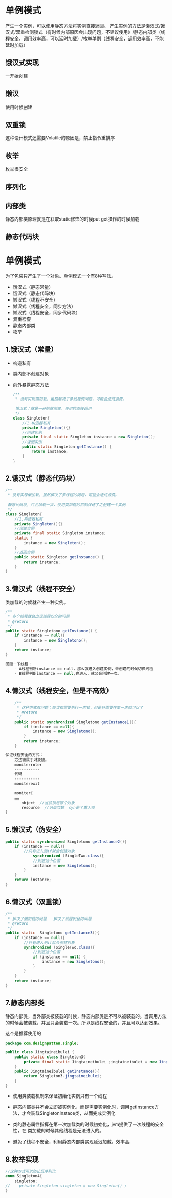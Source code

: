 # 单例模式

产生一个实例，可以使用静态方法将实例直接返回。
产生实例的方法是懒汉式/饿汉式/双重检测锁式（有时候内部原因会出现问题，不建议使用）/静态内部类（线程安全，调用效率高，可以延时加载）/枚举单例（线程安全，调用效率高，不能延时加载）

## 饿汉式实现

一开始创建

## 懒汉

使用时候创建

## 双重锁

这种设计模式还需要Volatile的原因是，禁止指令重排序

## 枚举

枚举很安全

## 序列化

## 内部类

静态内部类原理就是在获取static修饰的时候put  get操作的时候加载

## 静态代码块

# 单例模式

为了包装只产生了一个对象。单例模式一个有8种写法。

- 饿汉式（静态常量）
- 饿汉式（静态代码块）
- 懒汉式（线程不安全）
- 懒汉式（线程安全，同步方法）
- 懒汉式（线程安全，同步代码块）
- 双重检查
- 静态内部类
- 枚举

## 1.饿汉式（常量）

- 构造私有

- 类内部不创建对象

- 向外暴露静态方法

  ```java
  /**
   * 没有实现懒加载，虽然解决了多线程的问题，可能会造成浪费。
   
   饿汉式：就是一开始就创建，使用的直接调用
   */
  class Singleton{
      //1.构造器私有
      private Singleton(){}
      //创建实例
      private final static Singleton instance = new Singleton();
      //返回实例
      public static Singleton getInstance() {
          return instance;
      }
  }
  ```

## 2.饿汉式（静态代码块）

```java
/**
 * 没有实现懒加载，虽然解决了多线程的问题，可能会造成浪费。
 
 静态代码块，只会加载一次，使用类加载的机制保证了之创建一个实例
 */
class Singleton{
    //1.构造器私有
    private Singleton(){}
    //创建实例
    private final static Singleton instance;
    static {
        instance = new Singleton();
    }
    //返回实例
    public static Singleton getInstance() {
        return instance;
    }
}
```

## 3.懒汉式（线程不安全）

类加载的时候就产生一种实例。

```java
/**
 * 多个线程就会出现线程安全的问题
 * @return
 */
public static Singletono getInstance() {
    if (instance == null){
        instance = new Singletono();
    }
    return instance;
}

回顾一下线程：
    - A线程判断instance == null，那么就进入创建实例，未创建的时候切换线程
    - B线程判断instance == null,也进入，就又会创建一次。
```

## 4.懒汉式（线程安全，但是不高效）

```java
    /**
     * 这种方式有问题：每次都需要执行一次锁，但是只需要在第一次就可以了
     * @return
     */
    public static synchronized Singletono getInstance1(){
        if (instance == null){
            instance = new Singletono();
        }
        return instance;
    }

保证线程安全的方式：
    方法锁属于对象锁。
    moniterrnter
    -----------
    代码
    -----------
    moniterexit
    
    moniter{
    ……
       object  //当前锁是哪个对象
       resource  //记录次数  syn是个重入锁
}
```

## 5.懒汉式（伪安全）

```java
public static synchronized Singletono getInstance2(){
    if (instance == null){
        //只有进入到if就会创建对象
            synchronized (SingleTwo.class){
            //到底这个位置
            instance = new Singletono();
        }
    }
    return instance;
}
```

## 6.懒汉式（双重锁）

```java
/**
 * 解决了懒加载的问题   解决了线程安全的问题
 * @return
 */
public static  Singletono getInstance3(){
    if (instance == null){
        //只有进入到if就会创建对象
        synchronized (SingleTwo.class){
            //到底这个位置
            if (instance == null) {
                instance = new Singletono();
            }
        }
    }
    return instance;
}
```

## 7.静态内部类

静态内部类，当外部类被装载的时候，静态内部类是不可以被装载的。当调用方法的时候会被装载，并且只会装载一次。所以是线程安全的，并且可以达到效果。

这个是推荐使用的

```java
package com.designpatten.single;

public class Jingtaineibulei {
    public static class Singleton3{
        private final static Jingtaineibulei jingtaineibulei = new Jingtaineibulei();
    }
    public Jingtaineibulei getInstance(){
        return Singleton3.jingtaineibulei;
    }
}
```

- 使用类装载机制来保证初始化实例只有一个线程

- 静态内部类并不会立即被实例化，而是需要实例化时，调用getInstance方法，才会装载SingletonInstace类，从而完成实例化
- 类的静态属性指挥在第一次加载类的时候初始化，jvm提供了一次线程的安全性，在 类加载的时候其他线程是无法进入的。
- 避免了线程不安全，利用静态内部类实现延迟加载，效率高



## 8.枚举实现

```java
//这种方式可以防止反序列化
enum Singleton4{
    singleton;
//    private Singleton singleton = new Singleton() ;
}
```





























